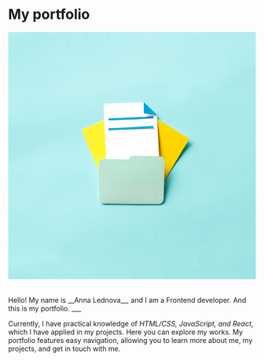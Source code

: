 # My portfolio

![file](portfolio.jpg)

<br>
Hello! My name is __Anna Lednova__, and I am a Frontend developer. And this is my portfolio.
___

Currently, I have practical knowledge of _HTML/CSS, JavaScript, and React_, which I have applied in my projects. Here you can explore my works.
 My portfolio features easy navigation, allowing you to learn more about me, my projects, and get in touch with me.
